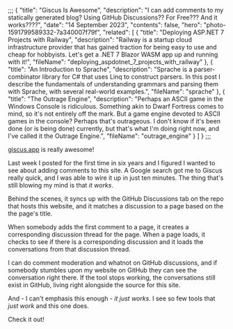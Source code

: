 ;;;
{
	"title": "Giscus Is Awesome",
	"description": "I can add comments to my statically generated blog? Using GitHub Discussions?? For Free??? And it works????",
	"date": "14 September 2023",
	"contents": false,
	"hero": "photo-1591799589332-7a340007f79f",
    "related": [
        { "title": "Deploying ASP.NET 7 Projects with Railway", "description": "Railway is a startup cloud infrastructure provider that has gained traction for being easy to use and cheap for hobbyists. Let's get a .NET 7 Blazor WASM app up and running with it!", "fileName": "deploying_aspdotnet_7_projects_with_railway" },
		{ "title": "An Introduction to Sprache", "description": "Sprache is a parser-combinator library for C# that uses Linq to construct parsers. In this post I describe the fundamentals of understanding grammars and parsing them with Sprache, with several real-world examples.", "fileName": "sprache" },
        { "title": "The Outrage Engine", "description": "Perhaps an ASCII game in the Windows Console is ridiculous. Something akin to Dwarf Fortress comes to mind, so it's not entirely off the mark. But a game engine devoted to ASCII games in the console? Perhaps that's outrageous. I don't know if it's been done (or is being done) currently, but that's what I'm doing right now, and I've called it the Outrage Engine.", "fileName": "outrage_engine" }
    ]
}
;;;

[giscus.app](https://giscus.app/) is really awesome!

Last week I posted for the first time in six years and I figured I wanted to see about adding comments to this site. A Google search got me to Giscus really quick, and I was able to wire it up in just ten minutes. The thing that's still blowing my mind is that _it works_.

Behind the scenes, it syncs up with the GitHub Discussions tab on the repo that hosts this website, and it matches a discussion to a page based on the the page's title.

When somebody adds the first comment to a page, it creates a corresponding discussion thread for the page. When a page loads, it checks to see if there is a corresponding discussion and it loads the conversations from that discussion thread.

I can do comment moderation and whatnot on GitHub discussions, and if somebody stumbles upon my website on GitHub they can see the conversation right there. If the tool stops working, the conversations still exist in GitHub, living right alongside the source for this site.

And - I can't emphasis this enough - _it just works_. I see so few tools that _just work_ and this one does.

Check it out!
